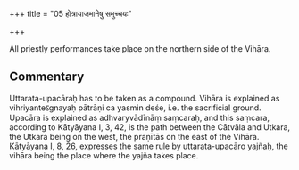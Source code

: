 +++
title = "05 होत्रायाजमानेषु समुच्चयः"

+++

All priestly performances take place on the northern side of the Vihāra.

## Commentary

Uttarata-upacāraḥ has to be taken as a compound. Vihāra is explained as vihriyanteऽgnayaḥ pātrāṇi ca yasmin deśe, i.e. the sacrificial ground. Upacāra is explained as adhvaryvādīnāṃ saṃcaraḥ, and this saṃcara, according to Kātyāyana I, 3, 42, is the path between the Cātvāla and Utkara, the Utkara being on the west, the praṇītās on the east of the Vihāra. Kātyāyana I, 8, 26, expresses the same rule by uttarata-upacāro yajñaḥ, the vihāra being the place where the yajña takes place.


